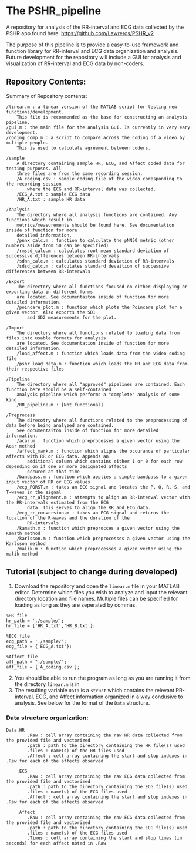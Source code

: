 # The PSHR_pipeline
A repository for analysis of the RR-interval and ECG data collected by the PSHR app found here:
https://github.com/Lawreros/PSHR_v2

The purpose of this pipeline is to provide a easy-to-use framework and function library for RR-interval and ECG data organization and analysis.
Future development for the repository will include a GUI for analysis and visualization of RR-interval and ECG data by non-coders.

## Repository Contents:
Summary of Repository contents:
```
/linear.m : a linear version of the MATLAB script for testing new functions/development.
    This file is recommended as the base for constructing an analysis pipeline.
/gui.m : the main file for the analysis GUI. Is currently in very eary development.
/coding_comp.m : a script to compare across the coding of a video by multiple people.
    This is used to calculate agreement between coders.

/sample
    A directory containing sample HR, ECG, and Affect coded data for testing purposes. All
    three files are from the same recording session.
    /A_coding.csv : sample coding file of the video coresponding to the recording session
        where the ECG and RR-interval data was collected.
    /ECG_A.txt : sample ECG data
    /HR_A.txt : sample HR data

/Analysis
    The directory where all analysis functions are contained. Any functions which result in
    metrics/measurements should be found here. See documentation inside of function for more
    detailed information.
    /pnnx_calc.m : function to calculate the pNN50 metric (other numbers aside from 50 can be specified)
    /rmssd_calc.m : calculates root mean standard deviation of successive differences between RR-intervals
    /sdnn_calc.m : calculates standard deviation of RR-intervals
    /sdsd_calc.m : calculates standard devaition of successive differences between RR-intervals

/Export
    The directory where all functions focused on either displaying or exporting data in different forms
    are located. See documentaiton inside of function for more detailed information.
    /poincare_plot.m : function which plots the Poincare plot for a given vector. Also exports the SD1
        and SD2 measurements for the plot.

/Import
    The directory where all functions related to loading data from files into usable formats for analysis
    are located. See documentation inside of function for more detailed information.
    /load_affect.m : function which loads data from the video coding file
    /pshr_load_data.m : function which loads the HR and ECG data from their respective files

/Pipeline
    The directory where all "approved" pipelines are contained. Each function here should be a self-contained
    analysis pipeline which performs a "complete" analysis of some kind.
    /RR_pipeline.m : [Not functional]

/Preprocess
    The direcotry where all functions related to the preprocessing of data before being analyzed are contained.
    See documentaiton inside of function for more detailed information.
    /acar.m : function which preprocesses a given vector using the Acar method
    /affect_mark.m : function which aligns the occurance of particular affects with RR or ECG data. Appends an
        additional column which contains either 1 or 0 for each row depending on if one or more designated affects
        occured at that time
    /bandpass.m : function which applies a simple bandpass to a given input vector of RR or ECG values
    /ecg_PQRST.m : takes an ECG signal and locates the P, Q, R, S, and T-waves in the signal
    /ecg_rr_alignment.m : attempts to align an RR-interval vector with the RR-intervals estimated from the ECG
        data. This serves to align the RR and ECG data.
    /ecg_rr_conversion.m : takes an ECG signal and returns the location of the R-waves and the duration of the
        RR-intervals.
    /kamath.m : function which preprocces a given vector using the Kamath method
    /karlsson.m : function which preprocesses a given vector using the Karlsson method
    /malik.m : function which preprocesses a given vector using the malik method

```

## Tutorial (subject to change during developed)
1) Download the repository and open the `linear.m` file in your MATLAB editor. Determine which files you wish to
    analyze and input the relevant directory location and file names. Multiple files can be specified for loading
    as long as they are seperated by commas.
```
%HR file
hr_path = './sample/';
hr_file = {'HR_A.txt','HR_B.txt'};

%ECG file
ecg_path = './sample/';
ecg_file = {'ECG_A.txt'};

%Affect file
aff_path = "./sample/";
aff_file = {'A_coding.csv'};

```
2) You should be able to run the program as long as you are running it from the directory `linear.m` is in
3) The resulting variable `Data` is a `struct` which contains the relevant RR-interval, ECG, and Affect information
    organized in a way condusive to analysis. See below for the format of the `Data` structure.

### Data structure organization:
```
Data.HR
        .Raw : cell array containing the raw HR data collected from the provided file and vectorized
        .path : path to the directory containing the HR file(s) used
        .files : name(s) of the HR files used
        .Affect : cell array containing the start and stop indexes in .Raw for each of the affects observed

    .ECG
        .Raw : cell array containing the raw ECG data collected from the provided file and vectorized
        .path : path to the directory containing the ECG file(s) used
        .files : name(s) of the ECG files used
        .Affect : cell array containing the start and stop indexes in .Raw for each of the affects observed

    .Affect
        .Raw : cell array containing the raw ECG data collected from the provided file and vectorized
        .path : path to the directory containing the ECG file(s) used
        .files : name(s) of the ECG files used
        .Times : cell array containing the start and stop times (in seconds) for each affect noted in .Raw
```
